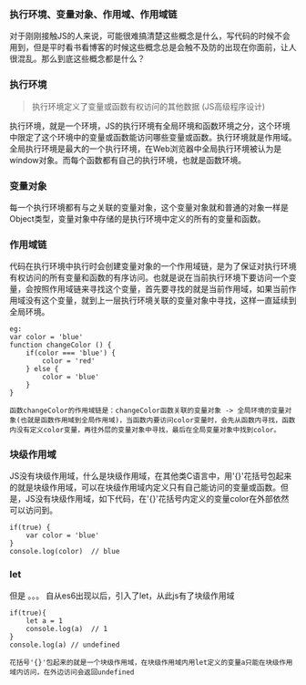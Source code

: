 ### 执行环境、变量对象、作用域、作用域链

对于刚刚接触JS的人来说，可能很难搞清楚这些概念是什么，写代码的时候不会用到，但是平时看书看博客的时候这些概念总是会触不及防的出现在你面前，让人很混乱。那么到底这些概念都是什么？

### 执行环境
> 执行环境定义了变量或函数有权访问的其他数据 (JS高级程序设计)

执行环境，就是一个环境，JS的执行环境有全局环境和函数环境之分，这个环境中限定了这个环境中的变量或函数能访问哪些变量或函数。执行环境就是作用域。全局执行环境是最大的一个执行环境，在Web浏览器中全局执行环境被认为是window对象。而每个函数都有自己的执行环境，也就是函数环境。

### 变量对象
每一个执行环境都有与之关联的变量对象，这个变量对象就和普通的对象一样是Object类型，变量对象中存储的是执行环境中定义的所有的变量和函数。

### 作用域链
代码在执行环境中执行时会创建变量对象的一个作用域链，是为了保证对执行环境有权访问的所有变量和函数的有序访问。也就是说在当前执行环境下要访问一个变量，会按照作用域链来寻找这个变量，首先要寻找的就是当前作用域，如果当前作用域没有这个变量，就到上一层执行环境关联的变量对象中寻找，这样一直延续到全局环境。

```
eg:
var color = 'blue'
function changeColor () {
	if(color === 'blue') {
		color = 'red'
	} else {
		color = 'blue'
	}
}

函数changeColor的作用域链是：changeColor函数关联的变量对象 -> 全局环境的变量对象(也就是函数作用域到全局作用域)，当函数内要访问color变量时，会先从函数内寻找，函数内没有定义color变量，再往外层的变量对象中寻找，最后在全局变量对象中找到color。
```

### 块级作用域
JS没有块级作用域，什么是块级作用域，在其他类C语言中，用'{}'花括号包起来的就是块级作用域，可以在块级作用域内定义只有自己能访问的变量或函数。但是，JS没有块级作用域，如下代码，在'{}'花括号内定义的变量color在外部依然可以访问到。
```
if(true) {
	var color = 'blue'
}
console.log(color)  // blue
```
### let
但是 。。。
自从es6出现以后，引入了let，从此js有了块级作用域

```
if(true){
	let a = 1
	console.log(a)  // 1
}
console.log(a) // undefined

花括号'{}'包起来的就是一个块级作用域，在块级作用域内用let定义的变量a只能在块级作用域内访问，在外边访问会返回undefined
```